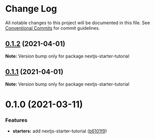 # Change Log

All notable changes to this project will be documented in this file.
See [Conventional Commits](https://conventionalcommits.org) for commit guidelines.

## [0.1.2](https://github.com/reflexjs/reflexjs/compare/nextjs-starter-tutorial@0.1.1...nextjs-starter-tutorial@0.1.2) (2021-04-01)

**Note:** Version bump only for package nextjs-starter-tutorial





## [0.1.1](https://github.com/reflexjs/reflexjs/compare/nextjs-starter-tutorial@0.1.0...nextjs-starter-tutorial@0.1.1) (2021-04-01)

**Note:** Version bump only for package nextjs-starter-tutorial





# 0.1.0 (2021-03-11)


### Features

* **starters:** add nextjs-starter-tutorial ([b6101f9](https://github.com/reflexjs/reflexjs/commit/b6101f9d0425f1dc328a5000c351efa553b23b31))
